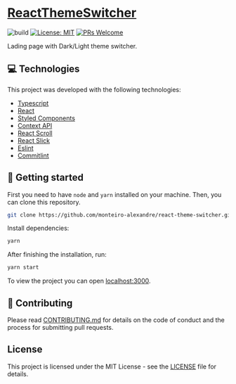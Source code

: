 <h1>
  <a href="https://monteiro-alexandre.github.io/react-theme-switcher/">
    ReactThemeSwitcher
  </a>
</h1>

![build](https://github.com/monteiro-alexandre/react-theme-switcher/workflows/build/badge.svg?branch=master)
[![License: MIT](https://img.shields.io/badge/License-MIT-brightgreen.svg)](https://opensource.org/licenses/MIT)
[![PRs Welcome](https://img.shields.io/badge/PRs-welcome-brightgreen.svg?style=flat-square)](http://makeapullrequest.com)

Lading page with Dark/Light theme switcher.

## 💻 Technologies

This project was developed with the following technologies:

- [Typescript](https://www.typescriptlang.org/)
- [React](https://reactjs.org)
- [Styled Components](https://styled-components.com/)
- [Context API](https://pt-br.reactjs.org/docs/context.html)
- [React Scroll](https://github.com/fisshy/react-scroll)
- [React Slick](https://react-slick.neostack.com/)
- [Eslint](https://eslint.org/)
- [Commitlint](https://commitlint.js.org/#/)

## 📝 Getting started

First you need to have `node` and `yarn` installed on your machine. Then, you can clone this repository.

```bash
git clone https://github.com/monteiro-alexandre/react-theme-switcher.git
```

Install dependencies:

```bash
yarn
```

After finishing the installation, run:

```bash
yarn start
```

To view the project you can open [localhost:3000](http://localhost:3000).

## 🤔 Contributing

Please read [CONTRIBUTING.md](.github/CONTRIBUTING.md) for details on the code of conduct and the process for submitting pull requests.

## License

This project is licensed under the MIT License - see the [LICENSE](LICENSE.md) file for details.
